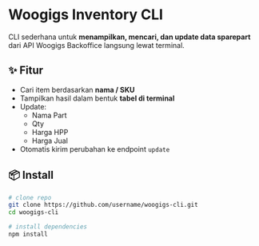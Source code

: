 # Woogigs Inventory CLI

CLI sederhana untuk **menampilkan, mencari, dan update data sparepart** dari API Woogigs Backoffice langsung lewat terminal.

## ✨ Fitur
- Cari item berdasarkan **nama / SKU**
- Tampilkan hasil dalam bentuk **tabel di terminal**
- Update:
  - Nama Part
  - Qty
  - Harga HPP
  - Harga Jual
- Otomatis kirim perubahan ke endpoint `update`

## 📦 Install
```bash
# clone repo
git clone https://github.com/username/woogigs-cli.git
cd woogigs-cli

# install dependencies
npm install
